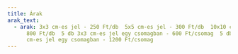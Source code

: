 ```yaml
---
title: Árak
arak_text: 
  - arak: 3x3 cm-es jel - 250 Ft/db  5x5 cm-es jel - 300 Ft/db  10x10 cm-es jel -
      800 Ft/db  5 db 3x3 cm-es jel egy csomagban - 600 Ft/csomag  5 db 5x5
      cm-es jel egy csomagban - 1200 Ft/csomag
---
```

